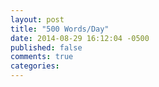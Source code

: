 ```yaml
---
layout: post
title: "500 Words/Day"
date: 2014-08-29 16:12:04 -0500
published: false
comments: true
categories: 
---
```


